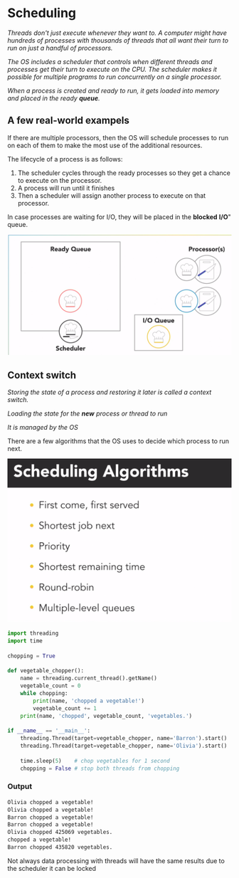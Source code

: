 # Scheduling

_Threads don't just execute whenever they want to. A computer might have hundreds of processes with thousands of threads that all want their turn to run on just a handful of processors._ 

_The OS includes a scheduler that controls when different threads and processes get their turn to execute on the CPU. The scheduler makes it possible for multiple programs to run concurrently on a single processor._


_When a process is created and ready to run, it gets loaded into memory and placed in the ready **queue**._


## A few real-world exampels

If there are multiple processors, then the OS will schedule processes to run on each of them to make the most use of the additional resources. 

The lifecycle of a process is as follows:

1.  The scheduler cycles through the ready processes so they get a chance to execute on the processor. 
2.  A process will run until it finishes
3.  Then a scheduler will assign another process to execute on that processor.

In case processes are waiting for I/O, they will be placed in the **blocked** **I/O**" queue.


![](Images/gil_images/img_1.png "This is a sample image.")



## Context switch 

_Storing the state of a process and restoring it later is called a context switch._

_Loading the state for the **new** process or thread to run_

_It is managed by the OS_

There are a few algorithms that the OS uses to decide which process to run next.

![](Images/gil_images/img_2.png "This is a sample image.")




```python
import threading
import time

chopping = True

def vegetable_chopper():
    name = threading.current_thread().getName()
    vegetable_count = 0
    while chopping:
        print(name, 'chopped a vegetable!')
        vegetable_count += 1
    print(name, 'chopped', vegetable_count, 'vegetables.')

if __name__ == '__main__':
    threading.Thread(target=vegetable_chopper, name='Barron').start()
    threading.Thread(target=vegetable_chopper, name='Olivia').start()

    time.sleep(5)    # chop vegetables for 1 second
    chopping = False # stop both threads from chopping
```

### Output

```bash
Olivia chopped a vegetable!
Olivia chopped a vegetable! 
Barron chopped a vegetable!
Barron chopped a vegetable!
Olivia chopped 425069 vegetables.
chopped a vegetable!
Barron chopped 435820 vegetables.
```

Not always data processing with threads will have the same results due to the scheduler it can be locked 

